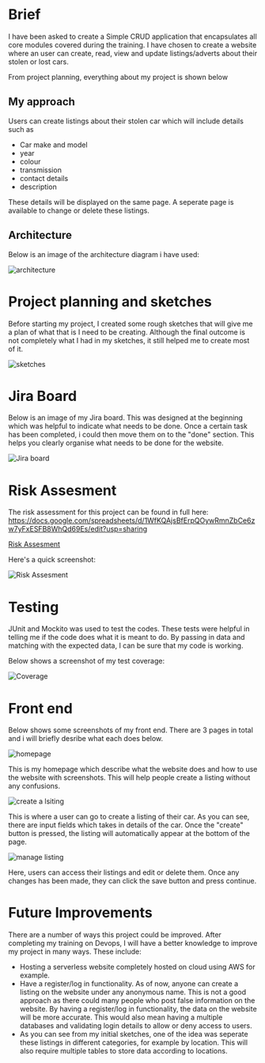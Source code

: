 # Brief
I have been asked to create a Simple CRUD application that encapsulates all core modules covered during the training. I have chosen to create a website where an user can create, read, view and update listings/adverts about their stolen or lost cars.

From project planning, everything about my project is shown below

## My approach

Users can create listings about their stolen car which will include details such as 

* Car make and model 
* year
* colour 
* transmission
* contact details 
* description

These details will be displayed on the same page. A seperate page is available to change or delete these listings.

## Architecture

Below is an image of the architecture diagram i have used:

![architecture](https://drive.google.com/file/d/1gHOgVjkV5A1Veb39vVAfpMjN3SlNZ6ZI/view?usp=sharing)

# Project planning and sketches

Before starting my project, I created some rough sketches that will give me a plan of what that is I need to be creating. Although the final outcome is not completely what I had in my sketches, it still helped me to create most of it.

![sketches](https://drive.google.com/file/d/1-LfGLtIA8jnWkK8SqpbOSUy14-j2Waaf/view?usp=sharing)

# Jira Board

Below is an image of my Jira board. This was designed at the beginning which was helpful to indicate what needs to be done. Once a certain task has been completed, i could then move them on to the "done" section. This helps you clearly organise what needs to be done for the website.

![Jira board](https://drive.google.com/file/d/1tNxPWtm37gS2HZ5KbdKznGfgLDv_eoXR/view?usp=sharing)

# Risk Assesment

The risk assessment for this project can be found in full here: https://docs.google.com/spreadsheets/d/1WfKQAjsBfErpQOywRmnZbCe6zw7yFxESFB8WhQd69Es/edit?usp=sharing

[Risk Assesment](https://drive.google.com/file/d/1s0OcRk7yzXjWzevgUI6Osejn1GqBKP4J/view?usp=sharing)

Here's a quick screenshot:

![Risk Assesment](https://drive.google.com/file/d/1HrqhtBTHbNbsUzEg7960nzCUxa7UVK-f/view?usp=sharing)

# Testing

JUnit and Mockito was used to test the codes. These tests were helpful in telling me if the code does what it is meant to do. By passing in data and matching with the expected data, I can be sure that my code is working. 

Below shows a screenshot of my test coverage:

![Coverage](https://drive.google.com/file/d/1q7Bi5TKaJdAzk3395Q-viyFXsvQZJo4H/view?usp=sharing)

# Front end

Below shows some screenshots of my front end. There are 3 pages in total and i will briefly desribe what each does below.

![homepage](https://drive.google.com/file/d/1qjF9wCjEalggQiuDYQaHUv51C81hyRHE/view?usp=sharing)

This is my homepage which describe what the website does and how to use the website with screenshots. This will help people create a listing without any confusions.

![create a lsiting](https://drive.google.com/file/d/1xipAvdm0fca1esiYBVXf4VpoeD7Wi_qR/view?usp=sharing)

This is where a user can go to create a listing of their car. As you can see, there are input fields which takes in details of the car. Once the "create" button is pressed, the listing will automatically appear at the bottom of the page.

![manage listing](https://drive.google.com/file/d/1t-o_LKHXX6NUzXSVdCWIWvVH_dDUBLCJ/view?usp=sharing)

Here, users can access their listings and edit or delete them. Once any changes has been made, they can click the save button and press continue.

# Future Improvements

There are a number of ways this project could be improved. After completing my training on Devops, I will have a better knowledge to improve my project in many ways. These include:

* Hosting a serverless website completely hosted on cloud using AWS for example.
* Have a register/log in functionality. As of now, anyone can create a listing on the website under any anonymous name. This is not a good approach as there could many people who post false information on the website. By having a register/log in functionality, the data on the website will be more accurate. This would also mean having a multiple databases and validating login details to allow or deny access to users.
* As you can see from my initial sketches, one of the idea was seperate these listings in different categories, for example by location. This will also require multiple tables to store data according to locations.
